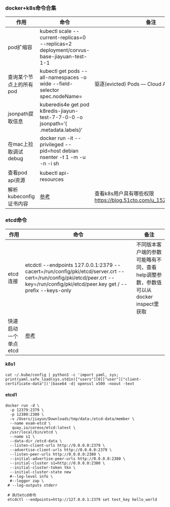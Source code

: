 ### docker+k8s命令合集

| 作用               | 命令                                                                                       | 备注                                                      |
|------------------|------------------------------------------------------------------------------------------|---------------------------------------------------------|
| pod扩缩容           | kubectl scale --current-replicas=0  --replicas=2 deployment/corvus-base-jiayuan-test-1-1 |                                                         |
| 查询某个节点上的所有pod    | kubectl get pods --all-namespaces -o wide --field-selector spec.nodeName=<node>          | 驱逐(evicted) Pods &mdash; Cloud Atlas 0.1 文档             |
| jsonpath提取信息     | kuberedis4e get pod  k8redis-jiayun-test-7-7-0-0 -o jsonpath='{ .metadata.labels}'       |                                                         |
| 在mac上拉取调试debug   | docker run -it --privileged --pid=host debian nsenter -t 1 -m -u -n -i sh                |                                                         |
| 查看pod api资源      | kubectl api-resources                                                                    |                                                         |
| 解析kubeconfig证书内容 | [参考](#k8s1)                                                                              | 查看k8s用户具有哪些权限 https://blog.51cto.com/u_15287666/5805955 |

### etcd命令

| 作用           | 命令                                                                                                                                                                               | 备注                                                  |
|--------------|----------------------------------------------------------------------------------------------------------------------------------------------------------------------------------|-----------------------------------------------------|
| etcd连接       | etcdctl  --endpoints 127.0.0.1:2379 --cacert=/run/config/pki/etcd/server.crt --cert=/run/config/pki/etcd/peer.crt --key=/run/config/pki/etcd/peer.key get / --prefix --keys-only | 不同版本客户端的参数可能略有不同，查看help调整参数，参数值可以从docker inspect里获取 |
| 快速启动一个单点etcd | [参考](#etcd1)                                                                                                                                                                     |                                                     |

#### k8s1

```shell
cat ~/.kube/config | python3 -c 'import yaml, sys; print(yaml.safe_load(sys.stdin)["users"][0]["user"]["client-certificate-data"])'|base64 -d| openssl x509 -noout -text
```

#### etcd1

```shell
docker run -d \
  -p 12379:2379 \
  -p 12380:2380 \
  -v /Users/jiayun/Downloads/tmp/data:/etcd-data/member \
  --name exam-etcd \
   quay.io/coreos/etcd:latest \
  /usr/local/bin/etcd \
  --name s1 \
  --data-dir /etcd-data \
  --listen-client-urls http://0.0.0.0:2379 \
  --advertise-client-urls http://0.0.0.0:2379 \
  --listen-peer-urls http://0.0.0.0:2380 \
  --initial-advertise-peer-urls http://0.0.0.0:2380 \
  --initial-cluster s1=http://0.0.0.0:2380 \
  --initial-cluster-token tkn \
  --initial-cluster-state new
  #--log-level info \
  #--logger zap \
 # --log-outputs stderr
 
 # 执行etcd命令
 etcdctl --endpoints=http://127.0.0.1:2379 set test_key hello_world
```